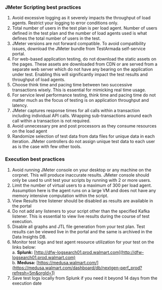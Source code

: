### **JMeter Scripting best practices**

1.	Avoid excessive logging as it severely impacts the throughput of load agents. Restrict your logging to error conditions only.
2.	Total number of users in the test plan is per load agent. Number of users defined in the test plan and the number of load agents used is what defines the total number of users in the test.
3.	JMeter versions are not forward compatible. To avoid compatibility issues, download the JMeter bundle from TestArmada self-service portal.
4.	For web-based application testing, do not download the static assets on the pages. These assets are downloaded from CDN or are served from a separate web server which do not have any bearing on the application under test. Enabling this will significantly impact the test results and throughput of load agents.
5.	Choose think time and pacing time between two successive transactions wisely. This is essential for mimicking real time usage.
6.	For service level performance testing, think time and pacing time do not matter much as the focus of testing is on application throughput and latency.
7.	JMeter captures response times for all calls within a transaction including individual API calls. Wrapping sub-transactions around each call within a transaction is not required.
8.	Avoid unnecessary pre and post processors as they consume resources on the load agent
9.	Randomize selection of test data from data files for unique data in each iteration. JMeter controllers do not assign unique test data to each user as is the case with few other tools.


### **Execution best practices**

1.	Avoid running JMeter console on your desktop or any machine on the corpnet. This will produce inaccurate results. JMeter console should only be used to unit test your scripts by running with 2 or more users.
2.	Limit the number of virtual users to a maximum of 300 per load agent. Assumption here is the agent runs on a large VM and does not have any memory intensive computation within the script.
3.	View Results tree listener should be disabled as results are available in the portal
4.	Do not add any listeners to your script other than the specified Kafka listener. This is essential to view live results during the course of test execution.
5.	Disable all graphs and JTL file generation from your test plan. Test results can be viewed live in the portal and the same is archived in the Data Insights DB.
6.	Monitor test logs and test agent resource utilization for your test on the links below:<br/>
a.	**Splunk:** [http://dfw-logsearch01.prod.walmart.com](http://dfw-logsearch01.prod.walmart.com) <br/>
b.	**Medusa:** [https://medusa.walmart.com/](https://medusa.walmart.com/dashboard/db/nextgen-perf_prod?refresh=5m&orgId=1) <br/>
7.	Save test logs locally from Splunk if you need it beyond 14 days from the execution date <br/>

